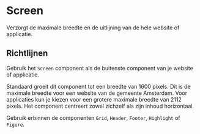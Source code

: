 # Screen

Verzorgt de maximale breedte en de uitlijning van de hele website of applicatie.

## Richtlijnen

Gebruik het `Screen` component als de buitenste component van je website of applicatie.

Standaard groeit dit component tot een breedte van 1600 pixels.
Dit is de maximale breedte voor een website van de gemeente Amsterdam.
Voor applicaties kun je kiezen voor een grotere maximale breedte van 2112 pixels.
Het component centreert zowel zichzelf als zijn inhoud horizontaal.

Gebruik erbinnen de componenten `Grid`, `Header`, `Footer`, `Highlight` of `Figure`.
